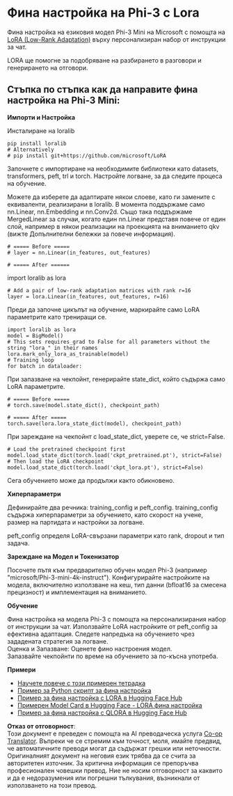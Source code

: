 <!--
CO_OP_TRANSLATOR_METADATA:
{
  "original_hash": "50b6a55a0831b417835087d8b57759fe",
  "translation_date": "2025-05-09T20:48:19+00:00",
  "source_file": "md/03.FineTuning/FineTuning_Lora.md",
  "language_code": "bg"
}
-->
# **Фина настройка на Phi-3 с Lora**

Фина настройка на езиковия модел Phi-3 Mini на Microsoft с помощта на [LoRA (Low-Rank Adaptation)](https://github.com/microsoft/LoRA?WT.mc_id=aiml-138114-kinfeylo) върху персонализиран набор от инструкции за чат.

LORA ще помогне за подобряване на разбирането в разговори и генерирането на отговори.

## Стъпка по стъпка как да направите фина настройка на Phi-3 Mini:

**Импорти и Настройка**

Инсталиране на loralib

```
pip install loralib
# Alternatively
# pip install git+https://github.com/microsoft/LoRA

```

Започнете с импортиране на необходимите библиотеки като datasets, transformers, peft, trl и torch.
Настройте логване, за да следите процеса на обучение.

Можете да изберете да адаптирате някои слоеве, като ги замените с еквиваленти, реализирани в loralib. В момента поддържаме само nn.Linear, nn.Embedding и nn.Conv2d. Също така поддържаме MergedLinear за случаи, когато един nn.Linear представя повече от един слой, например в някои реализации на проекцията на вниманието qkv (вижте Допълнителни бележки за повече информация).

```
# ===== Before =====
# layer = nn.Linear(in_features, out_features)
```

```
# ===== After ======
```

import loralib as lora

```
# Add a pair of low-rank adaptation matrices with rank r=16
layer = lora.Linear(in_features, out_features, r=16)
```

Преди да започне цикълът на обучение, маркирайте само LoRA параметрите като трениращи се.

```
import loralib as lora
model = BigModel()
# This sets requires_grad to False for all parameters without the string "lora_" in their names
lora.mark_only_lora_as_trainable(model)
# Training loop
for batch in dataloader:
```

При запазване на чекпойнт, генерирайте state_dict, който съдържа само LoRA параметрите.

```
# ===== Before =====
# torch.save(model.state_dict(), checkpoint_path)
```
```
# ===== After =====
torch.save(lora.lora_state_dict(model), checkpoint_path)
```

При зареждане на чекпойнт с load_state_dict, уверете се, че strict=False.

```
# Load the pretrained checkpoint first
model.load_state_dict(torch.load('ckpt_pretrained.pt'), strict=False)
# Then load the LoRA checkpoint
model.load_state_dict(torch.load('ckpt_lora.pt'), strict=False)
```

Сега обучението може да продължи както обикновено.

**Хиперпараметри**

Дефинирайте два речника: training_config и peft_config. training_config съдържа хиперпараметри за обучението, като скорост на учене, размер на партидата и настройки за логване.

peft_config определя LoRA-свързани параметри като rank, dropout и тип задача.

**Зареждане на Модел и Токенизатор**

Посочете пътя към предварително обучен модел Phi-3 (например "microsoft/Phi-3-mini-4k-instruct"). Конфигурирайте настройките на модела, включително използване на кеш, тип данни (bfloat16 за смесена прецизност) и имплементация на вниманието.

**Обучение**

Фина настройка на модела Phi-3 с помощта на персонализирания набор от инструкции за чат. Използвайте LoRA настройките от peft_config за ефективна адаптация. Следете напредъка на обучението чрез зададената стратегия за логване.  
Оценка и Запазване: Оценете фино настроения модел.  
Запазвайте чекпойнти по време на обучението за по-късна употреба.

**Примери**
- [Научете повече с този примерен тетрадка](../../../../code/03.Finetuning/Phi_3_Inference_Finetuning.ipynb)
- [Пример за Python скрипт за фина настройка](../../../../code/03.Finetuning/FineTrainingScript.py)
- [Пример за фина настройка с LORA в Hugging Face Hub](../../../../code/03.Finetuning/Phi-3-finetune-lora-python.ipynb)
- [Примерен Model Card в Hugging Face - LORA фина настройка](https://huggingface.co/microsoft/Phi-3-mini-4k-instruct/blob/main/sample_finetune.py)
- [Пример за фина настройка с QLORA в Hugging Face Hub](../../../../code/03.Finetuning/Phi-3-finetune-qlora-python.ipynb)

**Отказ от отговорност**:  
Този документ е преведен с помощта на AI преводаческа услуга [Co-op Translator](https://github.com/Azure/co-op-translator). Въпреки че се стремим към точност, моля, имайте предвид, че автоматичните преводи могат да съдържат грешки или неточности. Оригиналният документ на неговия език трябва да се счита за авторитетен източник. За критична информация се препоръчва професионален човешки превод. Ние не носим отговорност за каквито и да е недоразумения или погрешни тълкувания, възникнали от използването на този превод.